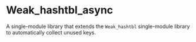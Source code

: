 # Weak_hashtbl_async

A single-module library that extends the `Weak_hashtbl` single-module
library to automatically collect unused keys.
